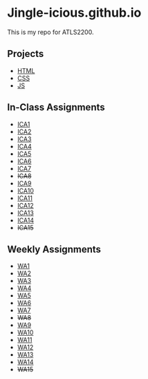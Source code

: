 # Jingle-icious.github.io


This is my repo for ATLS2200.

## Projects

- [HTML](https://jingle-icious.github.io/html-midterm/page5.html)
- [CSS](https://jingle-icious.github.io/index.html)
- [JS](https://evelynupchurch.me/JS-Final/game.html)

## In-Class Assignments

- [ICA1](/ica/EU_ICA1.pdf)
- [ICA2](/ica/EU_ICA2.pdf)
- [ICA3](/ica/ica3a.html)
- [ICA4](https://jingle-icious.github.io/ica/ica4.html)
- [ICA5](https://jingle-icious.github.io/ica//ica5/ica5.html)
- [ICA6](https://jingle-icious.github.io/ica//ica6/ica6-part1.html)
- [ICA7](https://jingle-icious.github.io/ica/ica7.html)
- ~~ICA8~~
- [ICA9](https://jingle-icious.github.io/ica/ica9.html)
- [ICA10](https://jingle-icious.github.io/ica/ica10.html)
- [ICA11](https://jingle-icious.github.io/ica/ica11.html)
- [ICA12](https://jingle-icious.github.io/ica/ica12.html)
- [ICA13](https://canvas.colorado.edu/courses/89478/assignments/1542976?module_item_id=4191009)
- [ICA14](https://api.mapbox.com/styles/v1/jingleicious/clgwgi0s1003r01pwc5jgbany.html?title=view&access_token=pk.eyJ1IjoiamluZ2xlaWNpb3VzIiwiYSI6ImNsZ3ZwOGNiczA0NGszYnFzZzY0cnFlangifQ.BnRK-gZD705zQiCr5yNajg&zoomwheel=true&fresh=true#2/37.75/-92.25)
- ~~ICA15~~

## Weekly Assignments

- [WA1](https://jingle-icious.github.io/wa/wa1.html)
- [WA2](https://jingle-icious.github.io/wa/wa2.html)
- [WA3](https://jingle-icious.github.io/wa/wa3.html)
- [WA4](https://jingle-icious.github.io/wa/wa4.html)
- [WA5](https://jingle-icious.github.io/wa/wa5.html)
- [WA6](https://jingle-icious.github.io/wa/wa6/wa6.html)
- [WA7](https://jingle-icious.github.io/wa/wa7.html)
- ~~WA8~~
- [WA9](https://jingle-icious.github.io/wa/wa9.html)
- [WA10](https://jingle-icious.github.io/wa/wa10/wa10.html)
- [WA11](https://jingle-icious.github.io/wa/wa11.html)
- [WA12](https://jingle-icious.github.io/wa/wa12.html)
- [WA13](https://jingle-icious.github.io/wa/wa13.html)
- [WA14](http://evelynupchurch.me/wa/wa14.html)
- ~~WA15~~

